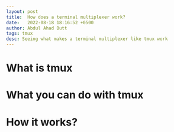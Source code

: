 ```yaml
---
layout: post
title:  How does a terminal multiplexer work?
date:   2022-08-18 18:16:52 +0500
author: Abdul Ahad Butt
tags: tmux
desc: Seeing what makes a terminal multiplexer like tmux work
---
```


# What is tmux

# What you can do with tmux


# How it works?
